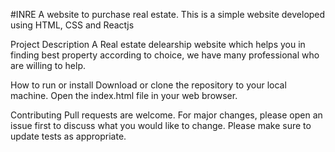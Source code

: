 #INRE
A website to purchase real estate.
This is a simple website developed using HTML, CSS and Reactjs

Project Description
A Real estate delearship website which helps you in finding best property according to choice, we have many professional who are willing to help.

How to run or install
Download or clone the repository to your local machine.
Open the index.html file in your web browser.

Contributing
Pull requests are welcome. For major changes, please open an issue first to discuss what you would like to change. Please make sure to update tests as appropriate.
